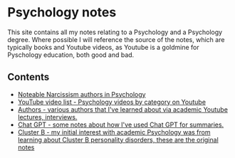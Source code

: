 # Psychology notes

This site contains all my notes relating to a Psychology and a Psychology degree. Where possible I will reference the source of the notes, 
which are typically books and Youtube videos, as Youtube is a goldmine for Pyschology education, both good and bad.

## Contents

- [Noteable Narcissism authors in Psychology](narcissism-authors.md)
- [YouTube video list - Psychology videos by category on Youtube](youtube-videos.md)
- [Authors - various authors that I've learned about via academic Youtube lectures, interviews.](authors.md)
- [Chat GPT - some notes about how I've used Chat GPT for summaries.](chatgpt-notes.md)
- [Cluster B - my initial interest with academic Psychology was from learning about Cluster B personality disorders, these are the original notes](Cluster-B/)
